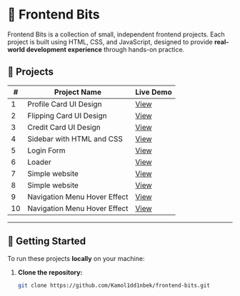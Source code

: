 # 🚀 Frontend Bits  

Frontend Bits is a collection of small, independent frontend projects. Each project is built using HTML, CSS, and JavaScript, designed to provide **real-world development experience** through hands-on practice.  

## 📂 Projects  

| #  | Project Name  | Live Demo  |
|----|-------------|------------|
| 1  | Profile Card UI Design | [View](https://fbit-profile-card.netlify.app/) |
| 2  | Flipping Card UI Design | [View](https://fbit-flipping-card.netlify.app/) |
| 3  | Credit Card UI Design | [View](https://fbit-credit-card.netlify.app/) |
| 4  | Sidebar with HTML and CSS | [View](https://fbit-sidebar.netlify.app/) |
| 5  | Login Form  | [View](https://fbit-login-form.netlify.app/) |
| 6  | Loader  | [View](https://fbit-loader.netlify.app/) |
| 7  | Simple website  | [View](https://fbit-simple-website.netlify.app/) |
| 8  | Simple website  | [View](https://fbit-slider.netlify.app/) |
| 9  | Navigation Menu Hover Effect  | [View](https://fbit-navigation-menu.netlify.app/) |
| 10  | Navigation Menu Hover Effect  | [View](https://fbit-pagination.netlify.app/) |
 

---

## 🚀 Getting Started  
To run these projects **locally** on your machine:  
1. **Clone the repository:**  
   ```bash
   git clone https://github.com/Kamol1dd1nbek/frontend-bits.git
